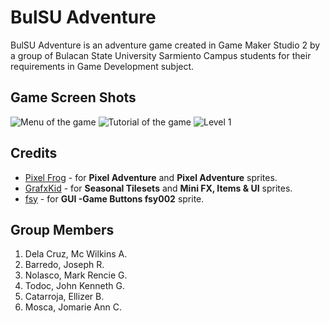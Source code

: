 # BulSU Adventure

BulSU Adventure is an adventure game created in Game Maker Studio 2 by a group of Bulacan State University Sarmiento Campus students for their requirements in Game Development subject.


## Game Screen Shots
![Menu of the game](https://photos.app.goo.gl/RhoucvWoz9Yc8MiG6)
![Tutorial of the game](https://photos.app.goo.gl/p7LJUK93oxYFXVhy8)
![Level 1](https://photos.app.goo.gl/iNrajwvPzBwppLE76)

## Credits
 - [Pixel Frog](https://pixelfrog-assets.itch.io/)  - for **Pixel Adventure** and **Pixel Adventure** sprites.
 -  [GrafxKid](https://grafxkid.itch.io/) - for **Seasonal Tilesets** and **Mini FX, Items & UI** sprites.
 - [fsy](https://fsy.itch.io/) - for **GUI -Game Buttons fsy002** sprite.

## Group Members

 1. Dela Cruz, Mc Wilkins A.
 2. Barredo, Joseph R.
 3. Nolasco, Mark Rencie G.
 4. Todoc, John Kenneth G.
 5. Catarroja, Ellizer B.
 6. Mosca, Jomarie Ann C.
